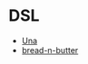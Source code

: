 # DSL

- [Una](https://github.com/sergeyshpadyrev/una)
- [bread-n-butter](https://bnb-wavebeem.netlify.app/)
